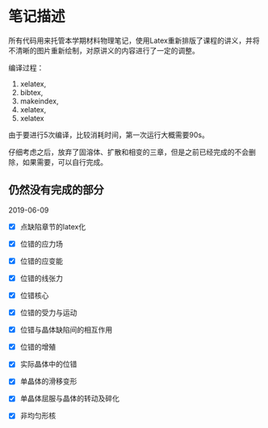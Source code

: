 # 笔记描述

所有代码用来托管本学期材料物理笔记，使用Latex重新排版了课程的讲义，并将不清晰的图片重新绘制，对原讲义的内容进行了一定的调整。

编译过程：

1. xelatex,
2. bibtex,
3. makeindex,
4. xelatex,
5. xelatex

由于要进行5次编译，比较消耗时间，第一次运行大概需要90s。

仔细考虑之后，放弃了固溶体、扩散和相变的三章，但是之前已经完成的不会删除，如果需要，可以自行完成。

## 仍然没有完成的部分

2019-06-09

- [x] 点缺陷章节的latex化
- [x] 位错的应力场
- [x] 位错的应变能
- [x] 位错的线张力
- [x] 位错核心
- [x] 位错的受力与运动
- [x] 位错与晶体缺陷间的相互作用
- [x] 位错的增殖
- [x] 实际晶体中的位错
- [x] 单晶体的滑移变形
- [x] 单晶体屈服与晶体的转动及碎化
- [x] 非均匀形核


